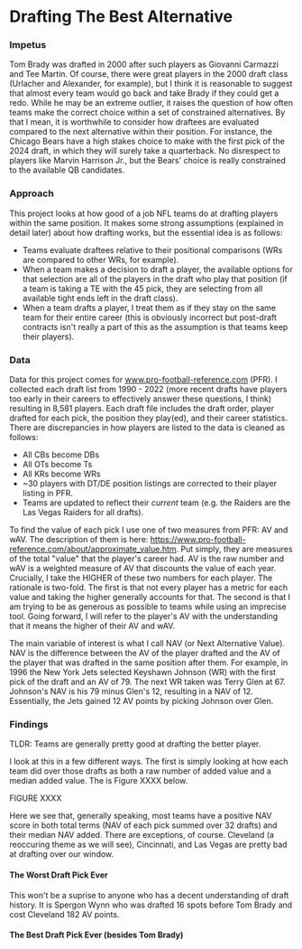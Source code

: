 # Drafting The Best Alternative

### Impetus
Tom Brady was drafted in 2000 after such players as Giovanni Carmazzi and Tee Martin. Of course, there were great players in the 2000 draft class (Urlacher and Alexander, for example), but I think it is reasonable to suggest that almost every team would go back and take Brady if they could get a redo. While he may be an extreme outlier, it raises the question of how often teams make the correct choice within a set of constrained alternatives. By that I mean, it is worthwhile to consider how draftees are evaluated compared to the next alternative within their position. For instance, the Chicago Bears have a high stakes choice to make with the first pick of the 2024 draft, in which they will surely take a quarterback. No disrespect to players like Marvin Harrison Jr., but the Bears' choice is really constrained to the available QB candidates. 

### Approach
This project looks at how good of a job NFL teams do at drafting players within the same position. It makes some strong assumptions (explained in detail later) about how drafting works, but the essential idea is as follows:
- Teams evaluate draftees relative to their positional comparisons (WRs are compared to other WRs, for example).
- When a team makes a decision to draft a player, the available options for that selection are all of the players in the draft who play that position (if a team is taking a TE with the 45 pick, they are selecting from all available tight ends left in the draft class).
- When a team drafts a player, I treat them as if they stay on the same team for their entire career (this is obviously incorrect but post-draft contracts isn't really a part of this as the assumption is that teams keep their players).

### Data
Data for this project comes for www.pro-football-reference.com (PFR). I collected each draft list from 1990 - 2022 (more recent drafts have players too early in their careers to effectively answer these questions, I think) resulting in 8,581 players. Each draft file includes the draft order, player drafted for each pick, the position they play(ed), and their career statistics. There are discrepancies in how players are listed to the data is cleaned as follows:
- All CBs become DBs
- All OTs become Ts
- All KRs become WRs
- ~30 players with DT/DE position listings are corrected to their player listing in PFR.
- Teams are updated to reflect their *current* team (e.g. the Raiders are the Las Vegas Raiders for all drafts).

To find the value of each pick I use one of two measures from PFR: AV and wAV. The description of them is here: https://www.pro-football-reference.com/about/approximate_value.htm. Put simply, they are measures of the total "value" that the player's career had. AV is the raw number and wAV is a weighted measure of AV that discounts the value of each year. Crucially, I take the HIGHER of these two numbers for each player. The rationale is two-fold. The first is that not every player has a metric for each value and taking the higher generally accounts for that. The second is that I am trying to be as generous as possible to teams while using an imprecise tool. Going forward, I will refer to the player's AV with the understanding that it means the higher of their AV and wAV.

The main variable of interest is what I call NAV (or Next Alternative Value). NAV is the difference between the AV of the player drafted and the AV of the player that was drafted in the same position after them. For example, in 1996 the New York Jets selected Keyshawn Johnson (WR) with the first pick of the draft and an AV of 79. The next WR taken was Terry Glen at 67. Johnson's NAV is his 79 minus Glen's 12, resulting in a NAV of 12. Essentially, the Jets gained 12 AV points by picking Johnson over Glen.

### Findings
TLDR: Teams are generally pretty good at drafting the better player.

I look at this in a few different ways. The first is simply looking at how each team did over those drafts as both a raw number of added value and a median added value. The is Figure XXXX below.

FIGURE XXXX

Here we see that, generally speaking, most teams have a positive NAV score in both total terms (NAV of each pick summed over 32 drafts) and their median NAV added. There are exceptions, of course. Cleveland (a reoccuring theme as we will see), Cincinnati, and Las Vegas are pretty bad at drafting over our window.



#### The Worst Draft Pick Ever
This won't be a suprise to anyone who has a decent understanding of draft history. It is Spergon Wynn who was drafted 16 spots before Tom Brady and cost Cleveland 182 AV points. 

#### The Best Draft Pick Ever (besides Tom Brady)

